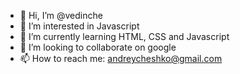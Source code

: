 - 👋 Hi, I’m @vedinche
- 👀 I’m interested in Javascript
- 🌱 I’m currently learning HTML, CSS and Javascript
- 💞️ I’m looking to collaborate on google
- 📫 How to reach me: andreycheshko@gmail.com

<!---
vedinche/vedinche is a ✨ special ✨ repository because its `README.md` (this file) appears on your GitHub profile.
You can click the Preview link to take a look at your changes.
--->
